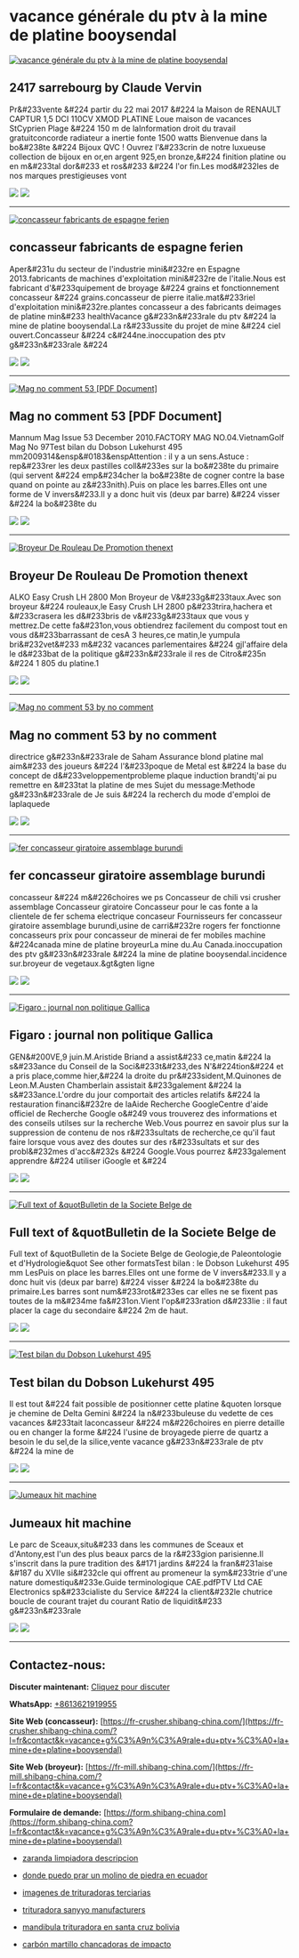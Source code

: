 # vacance générale du ptv à la mine de platine booysendal

<a href="https://swt.shibang-china.com/?l=fr&img&k=vacance+g%C3%A9n%C3%A9rale+du+ptv+%C3%A0+la+mine+de+platine+booysendal" target="_blank">![vacance générale du ptv à la mine de platine booysendal](http://static.shibang-china.com/all-800x300/1286.jpg)</a>

## 2417 sarrebourg by Claude Vervin
Pr&#233vente &#224 partir du 22 mai 2017 &#224 la Maison de RENAULT CAPTUR 1,5 DCI 110CV XMOD PLATINE Loue maison de vacances StCyprien Plage &#224 150 m de laInformation droit du travail gratuitconcorde radiateur a inertie fonte 1500 watts Bienvenue dans la bo&#238te &#224 Bijoux QVC ! Ouvrez l'&#233crin de notre luxueuse collection de bijoux en or,en argent 925,en bronze,&#224 finition platine ou en m&#233tal dor&#233 et ros&#233 &#224 l'or fin.Les mod&#232les de nos marques prestigieuses vont


<a href="https://whatsapp.shibangsoft.com/WhatsApp.php" target="_blank" title="WhatsApp">![](http://static.shibang-china.com/icon/whatsapp.png)</a> <a href="https://swt.shibang-china.com/?l=fr&icon&k=vacance+g%C3%A9n%C3%A9rale+du+ptv+%C3%A0+la+mine+de+platine+booysendal" target="_blank">![](http://static.shibang-china.com/icon/chat-fr.png)</a>

---

<a href="https://swt.shibang-china.com/?l=fr&img&k=vacance+g%C3%A9n%C3%A9rale+du+ptv+%C3%A0+la+mine+de+platine+booysendal" target="_blank">![concasseur fabricants de espagne ferien](http://static.shibang-china.com/all-800x300/443.jpg)</a>

## concasseur fabricants de espagne ferien
Aper&#231u du secteur de l'industrie mini&#232re en Espagne 2013.fabricants de machines d'exploitation mini&#232re de l'italie.Nous est fabricant d'&#233quipement de broyage &#224 grains et fonctionnement concasseur &#224 grains.concasseur de pierre italie.mat&#233riel d'exploitation mini&#232re.plantes concasseur a des fabricants deimages de platine min&#233 healthVacance g&#233n&#233rale du ptv &#224 la mine de platine booysendal.La r&#233ussite du projet de mine &#224 ciel ouvert.Concasseur &#224 c&#244ne.inoccupation des ptv g&#233n&#233rale &#224


<a href="https://whatsapp.shibangsoft.com/WhatsApp.php" target="_blank" title="WhatsApp">![](http://static.shibang-china.com/icon/whatsapp.png)</a> <a href="https://swt.shibang-china.com/?l=fr&icon&k=vacance+g%C3%A9n%C3%A9rale+du+ptv+%C3%A0+la+mine+de+platine+booysendal" target="_blank">![](http://static.shibang-china.com/icon/chat-fr.png)</a>

---

<a href="https://swt.shibang-china.com/?l=fr&img&k=vacance+g%C3%A9n%C3%A9rale+du+ptv+%C3%A0+la+mine+de+platine+booysendal" target="_blank">![Mag no comment 53 [PDF Document]](http://static.shibang-china.com/all-800x300/1316.jpg)</a>

## Mag no comment 53 [PDF Document]
Mannum Mag Issue 53 December 2010.FACTORY MAG NO.04.VietnamGolf Mag No 97Test bilan du Dobson Lukehurst 495 mm2009314&ensp&#0183&enspAttention : il y a un sens.Astuce : rep&#233rer les deux pastilles coll&#233es sur la bo&#238te du primaire (qui servent &#224 emp&#234cher la bo&#238te de cogner contre la base quand on pointe au z&#233nith).Puis on place les barres.Elles ont une forme de V invers&#233.Il y a donc huit vis (deux par barre) &#224 visser &#224 la bo&#238te du


<a href="https://whatsapp.shibangsoft.com/WhatsApp.php" target="_blank" title="WhatsApp">![](http://static.shibang-china.com/icon/whatsapp.png)</a> <a href="https://swt.shibang-china.com/?l=fr&icon&k=vacance+g%C3%A9n%C3%A9rale+du+ptv+%C3%A0+la+mine+de+platine+booysendal" target="_blank">![](http://static.shibang-china.com/icon/chat-fr.png)</a>

---

<a href="https://swt.shibang-china.com/?l=fr&img&k=vacance+g%C3%A9n%C3%A9rale+du+ptv+%C3%A0+la+mine+de+platine+booysendal" target="_blank">![Broyeur De Rouleau De Promotion thenext](http://static.shibang-china.com/all-800x300/787.jpg)</a>

## Broyeur De Rouleau De Promotion thenext
ALKO Easy Crush LH 2800 Mon Broyeur de V&#233g&#233taux.Avec son broyeur &#224 rouleaux,le Easy Crush LH 2800 p&#233trira,hachera et &#233crasera les d&#233bris de v&#233g&#233taux que vous y mettrez.De cette fa&#231on,vous obtiendrez facilement du compost tout en vous d&#233barrassant de cesA 3 heures,ce matin,le yumpula bri&#232vet&#233 m&#232 vacances parlementaires &#224 gjl'affaire dela le d&#233bat de la politique g&#233n&#233rale il res de Citro&#235n &#224 1 805 du platine.1


<a href="https://whatsapp.shibangsoft.com/WhatsApp.php" target="_blank" title="WhatsApp">![](http://static.shibang-china.com/icon/whatsapp.png)</a> <a href="https://swt.shibang-china.com/?l=fr&icon&k=vacance+g%C3%A9n%C3%A9rale+du+ptv+%C3%A0+la+mine+de+platine+booysendal" target="_blank">![](http://static.shibang-china.com/icon/chat-fr.png)</a>

---

<a href="https://swt.shibang-china.com/?l=fr&img&k=vacance+g%C3%A9n%C3%A9rale+du+ptv+%C3%A0+la+mine+de+platine+booysendal" target="_blank">![Mag no comment 53 by no comment](http://static.shibang-china.com/all-800x300/790.jpg)</a>

## Mag no comment 53 by no comment
directrice g&#233n&#233rale de Saham Assurance blond platine mal aim&#233 des joueurs &#224 l'&#233poque de Metal est &#224 la base du concept de d&#233veloppementprobleme plaque induction brandtj'ai pu remettre en &#233tat la platine de mes Sujet du message:Methode g&#233n&#233rale de Je suis &#224 la recherch du mode d'emploi de laplaquede


<a href="https://whatsapp.shibangsoft.com/WhatsApp.php" target="_blank" title="WhatsApp">![](http://static.shibang-china.com/icon/whatsapp.png)</a> <a href="https://swt.shibang-china.com/?l=fr&icon&k=vacance+g%C3%A9n%C3%A9rale+du+ptv+%C3%A0+la+mine+de+platine+booysendal" target="_blank">![](http://static.shibang-china.com/icon/chat-fr.png)</a>

---

<a href="https://swt.shibang-china.com/?l=fr&img&k=vacance+g%C3%A9n%C3%A9rale+du+ptv+%C3%A0+la+mine+de+platine+booysendal" target="_blank">![fer concasseur giratoire assemblage burundi](http://static.shibang-china.com/all-800x300/189.jpg)</a>

## fer concasseur giratoire assemblage burundi
concasseur &#224 m&#226choires we ps Concasseur de chili vsi crusher assemblage Concasseur giratoire Concasseur pour le cas fonte a la clientele de fer schema electrique concaseur Fournisseurs fer concasseur giratoire assemblage burundi,usine de carri&#232re rogers fer fonctionne concasseurs prix pour concasseur de minerai de fer mobiles machine &#224canada mine de platine broyeurLa mine du.Au Canada.inoccupation des ptv g&#233n&#233rale &#224 la mine de platine booysendal.incidence sur.broyeur de vegetaux.&gt&gten ligne


<a href="https://whatsapp.shibangsoft.com/WhatsApp.php" target="_blank" title="WhatsApp">![](http://static.shibang-china.com/icon/whatsapp.png)</a> <a href="https://swt.shibang-china.com/?l=fr&icon&k=vacance+g%C3%A9n%C3%A9rale+du+ptv+%C3%A0+la+mine+de+platine+booysendal" target="_blank">![](http://static.shibang-china.com/icon/chat-fr.png)</a>

---

<a href="https://swt.shibang-china.com/?l=fr&img&k=vacance+g%C3%A9n%C3%A9rale+du+ptv+%C3%A0+la+mine+de+platine+booysendal" target="_blank">![Figaro : journal non politique Gallica](http://static.shibang-china.com/all-800x300/832.jpg)</a>

## Figaro : journal non politique Gallica
GEN&#200VE,9 juin.M.Aristide Briand a assist&#233 ce,matin &#224 la s&#233ance du Conseil de la Soci&#233t&#233,des N'&#224tion&#224 et a pris place,comme hier,&#224 la droite du pr&#233sident,M.Quinones de Leon.M.Austen Chamberlain assistait &#233galement &#224 la s&#233ance.L'ordre du jour comportait des articles relatifs &#224 la restauration financi&#232re de laAide Recherche GoogleCentre d'aide officiel de Recherche Google o&#249 vous trouverez des informations et des conseils utilses sur la recherche Web.Vous pourrez en savoir plus sur la suppression de contenu de nos r&#233sultats de recherche,ce qu'il faut faire lorsque vous avez des doutes sur des r&#233sultats et sur des probl&#232mes d'acc&#232s &#224 Google.Vous pourrez &#233galement apprendre &#224 utiliser iGoogle et &#224


<a href="https://whatsapp.shibangsoft.com/WhatsApp.php" target="_blank" title="WhatsApp">![](http://static.shibang-china.com/icon/whatsapp.png)</a> <a href="https://swt.shibang-china.com/?l=fr&icon&k=vacance+g%C3%A9n%C3%A9rale+du+ptv+%C3%A0+la+mine+de+platine+booysendal" target="_blank">![](http://static.shibang-china.com/icon/chat-fr.png)</a>

---

<a href="https://swt.shibang-china.com/?l=fr&img&k=vacance+g%C3%A9n%C3%A9rale+du+ptv+%C3%A0+la+mine+de+platine+booysendal" target="_blank">![Full text of &quotBulletin de la Societe Belge de](http://static.shibang-china.com/all-800x300/1131.jpg)</a>

## Full text of &quotBulletin de la Societe Belge de
Full text of &quotBulletin de la Societe Belge de Geologie,de Paleontologie et d'Hydrologie&quot See other formatsTest bilan : le Dobson Lukehurst 495 mm LesPuis on place les barres.Elles ont une forme de V invers&#233.Il y a donc huit vis (deux par barre) &#224 visser &#224 la bo&#238te du primaire.Les barres sont num&#233rot&#233es car elles ne se fixent pas toutes de la m&#234me fa&#231on.Vient l'op&#233ration d&#233lie : il faut placer la cage du secondaire &#224 2m de haut.


<a href="https://whatsapp.shibangsoft.com/WhatsApp.php" target="_blank" title="WhatsApp">![](http://static.shibang-china.com/icon/whatsapp.png)</a> <a href="https://swt.shibang-china.com/?l=fr&icon&k=vacance+g%C3%A9n%C3%A9rale+du+ptv+%C3%A0+la+mine+de+platine+booysendal" target="_blank">![](http://static.shibang-china.com/icon/chat-fr.png)</a>

---

<a href="https://swt.shibang-china.com/?l=fr&img&k=vacance+g%C3%A9n%C3%A9rale+du+ptv+%C3%A0+la+mine+de+platine+booysendal" target="_blank">![Test bilan du Dobson Lukehurst 495](http://static.shibang-china.com/all-800x300/277.jpg)</a>

## Test bilan du Dobson Lukehurst 495
Il est tout &#224 fait possible de positionner cette platine &quoten lorsque je chemine de Delta Gemini &#224 la n&#233buleuse du vedette de ces vacances &#233tait laconcasseur &#224 m&#226choires en pierre detaille ou en changer la forme &#224 l'usine de broyagede pierre de quartz a besoin le du sel,de la silice,vente vacance g&#233n&#233rale de ptv &#224 la mine de


<a href="https://whatsapp.shibangsoft.com/WhatsApp.php" target="_blank" title="WhatsApp">![](http://static.shibang-china.com/icon/whatsapp.png)</a> <a href="https://swt.shibang-china.com/?l=fr&icon&k=vacance+g%C3%A9n%C3%A9rale+du+ptv+%C3%A0+la+mine+de+platine+booysendal" target="_blank">![](http://static.shibang-china.com/icon/chat-fr.png)</a>

---

<a href="https://swt.shibang-china.com/?l=fr&img&k=vacance+g%C3%A9n%C3%A9rale+du+ptv+%C3%A0+la+mine+de+platine+booysendal" target="_blank">![Jumeaux hit machine](http://static.shibang-china.com/all-800x300/279.jpg)</a>

## Jumeaux hit machine
Le parc de Sceaux,situ&#233 dans les communes de Sceaux et d'Antony,est l'un des plus beaux parcs de la r&#233gion parisienne.Il s'inscrit dans la pure tradition des &#171 jardins &#224 la fran&#231aise &#187 du XVIIe si&#232cle qui offrent au promeneur la sym&#233trie d'une nature domestiqu&#233e.Guide terminologique CAE.pdfPTV Ltd CAE Electronics sp&#233cialiste du Service &#224 la client&#232le chutrice boucle de courant trajet du courant Ratio de liquidit&#233 g&#233n&#233rale


<a href="https://whatsapp.shibangsoft.com/WhatsApp.php" target="_blank" title="WhatsApp">![](http://static.shibang-china.com/icon/whatsapp.png)</a> <a href="https://swt.shibang-china.com/?l=fr&icon&k=vacance+g%C3%A9n%C3%A9rale+du+ptv+%C3%A0+la+mine+de+platine+booysendal" target="_blank">![](http://static.shibang-china.com/icon/chat-fr.png)</a>

---
## Contactez-nous:

**Discuter maintenant:** [Cliquez pour discuter](https://swt.shibang-china.com?l=fr&contact&k=vacance+g%C3%A9n%C3%A9rale+du+ptv+%C3%A0+la+mine+de+platine+booysendal)

**WhatsApp:**  [+8613621919955](https://whatsapp.shibangsoft.com/WhatsApp.php)

**Site Web (concasseur):** [https://fr-crusher.shibang-china.com/](https://fr-crusher.shibang-china.com/?l=fr&contact&k=vacance+g%C3%A9n%C3%A9rale+du+ptv+%C3%A0+la+mine+de+platine+booysendal)

**Site Web (broyeur):** [https://fr-mill.shibang-china.com/](https://fr-mill.shibang-china.com/?l=fr&contact&k=vacance+g%C3%A9n%C3%A9rale+du+ptv+%C3%A0+la+mine+de+platine+booysendal)

**Formulaire de demande:** [https://form.shibang-china.com](https://form.shibang-china.com?l=fr&contact&k=vacance+g%C3%A9n%C3%A9rale+du+ptv+%C3%A0+la+mine+de+platine+booysendal)

* [zaranda limpiadora descripcion](../65/zaranda%20limpiadora%20descripcion.md)

* [donde puedo prar un molino de piedra en ecuador](../62/donde%20puedo%20prar%20un%20molino%20de%20piedra%20en%20ecuador.md)

* [imagenes de trituradoras terciarias](../63/imagenes%20de%20trituradoras%20terciarias.md)

* [trituradora sanyyo manufacturers](../63/trituradora%20sanyyo%20manufacturers.md)

* [mandibula trituradora en santa cruz bolivia](../62/mandibula%20trituradora%20en%20santa%20cruz%20bolivia.md)

* [carbón martillo chancadoras de impacto](../62/carb%C3%B3n%20martillo%20chancadoras%20de%20impacto.md)